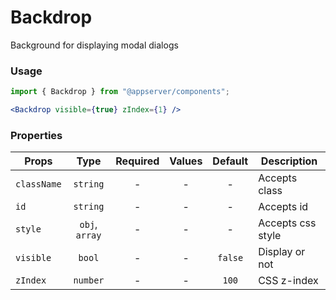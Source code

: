 # Backdrop

Background for displaying modal dialogs

### Usage

```js
import { Backdrop } from "@appserver/components";
```

```jsx
<Backdrop visible={true} zIndex={1} />
```

### Properties

| Props       |      Type      | Required | Values | Default | Description       |
| ----------- | :------------: | :------: | :----: | :-----: | ----------------- |
| `className` |    `string`    |    -     |   -    |    -    | Accepts class     |
| `id`        |    `string`    |    -     |   -    |    -    | Accepts id        |
| `style`     | `obj`, `array` |    -     |   -    |    -    | Accepts css style |
| `visible`   |     `bool`     |    -     |   -    | `false` | Display or not    |
| `zIndex`    |    `number`    |    -     |   -    |  `100`  | CSS z-index       |
